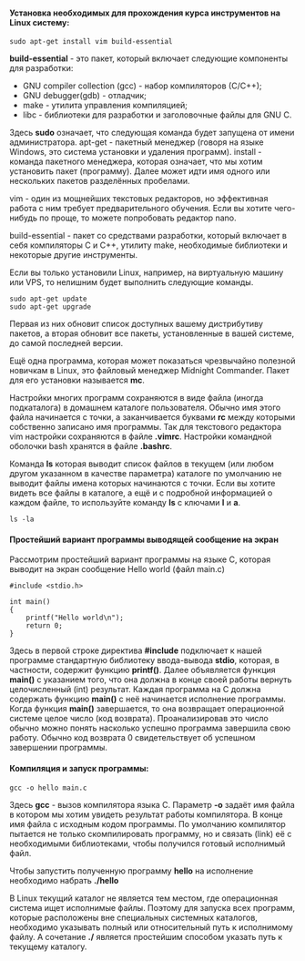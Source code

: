 #### Установка необходимых для прохождения курса инструментов на Linux систему:

```
sudo apt-get install vim build-essential
```
**build-essential** - это пакет, который включает следующие компоненты для разработки:
- GNU compiler collection (gcc) - набор компиляторов (С/С++);
- GNU debugger(gdb) - отладчик;
- make - утилита управления компиляцией;
- libc - библиотеки для разработки и заголовочные файлы для GNU C.

Здесь **sudo** означает, что следующая команда будет запущена от имени администратора. 
apt-get - пакетный менеджер (говоря на языке Windows, это система установки и удаления программ). 
install - команда пакетного менеджера, которая означает, что мы хотим установить пакет (программу). 
Далее может идти имя одного или нескольких пакетов разделённых пробелами.

vim - один из мощнейших текстовых редакторов, но эффективная работа с ним требует предварительного обучения. 
Если вы хотите чего-нибудь по проще, то можете попробовать редактор nano.

build-essential - пакет со средствами разработки, который включает в себя компиляторы C и C++, утилиту make, 
необходимые библиотеки и некоторые другие инструменты.

Если вы только установили Linux, например, на виртуальную машину или VPS, то нелишним будет выполнить следующие команды.

```
sudo apt-get update
sudo apt-get upgrade
```
Первая из них обновит список доступных вашему дистрибутиву пакетов, а вторая обновит все пакеты, установленные в вашей системе, 
до самой последней версии.

Ещё одна программа, которая может показаться чрезвычайно полезной новичкам в Linux, это файловый менеджер Midnight Commander.
Пакет для его установки называется **mc**.

Настройки многих программ сохраняются в виде файла (иногда подкаталога) в домашнем каталоге пользователя. 
Обычно имя этого файла начинается с точки, а заканчивается буквами **rc** между которыми собственно записано имя программы. 
Так для текстового редактора vim настройки сохраняются в файле **.vimrc**. Настройки командной оболочки bash хранятся в файле **.bashrc**.

Команда **ls** которая выводит список файлов в текущем (или любом другом указанном в качестве параметра) каталоге по умолчанию 
не выводит файлы имена которых начинаются с точки. Если вы хотите видеть все файлы в каталоге, а ещё и с подробной информацией о каждом файле, 
то используйте команду **ls** с ключами **l** и **a**.

```
ls -la
```

#### Простейший вариант программы выводящей сообщение на экран

Рассмотрим простейший вариант программы на языке C, которая выводит на экран сообщение Hello world (файл main.c)

```
#include <stdio.h>

int main()
{
    printf("Hello world\n");
    return 0;
}
```

Здесь в первой строке директива **#include** подключает к нашей программе стандартную библиотеку ввода-вывода **stdio**, 
которая, в частности, содержит функцию **printf()**. Далее объявляется функция **main()** с указанием того, 
что она должна в конце своей работы вернуть целочисленный (int) результат. Каждая программа на C должна содержать функцию **main()**
с неё начинается исполнение программы. Когда функция **main()** завершается, то она возвращает операционной системе целое число (код возврата). 
Проанализировав это число обычно можно понять насколько успешно программа завершила свою работу.
Обычно код возврата 0 свидетельствует об успешном завершении программы.

#### Компиляция и запуск программы:

```
gcc -o hello main.c
```

Здесь **gcc** - вызов компилятора языка C. Параметр **-o** задаёт имя файла в котором мы хотим увидеть результат работы компилятора. 
В конце имя файла с исходным кодом программы. По умолчанию компилятор пытается не только скомпилировать программу, но и связать (link) 
её с необходимыми библиотеками, чтобы получился готовый исполнимый файл.

Чтобы запустить полученную программу **hello** на исполнение необходимо набрать **./hello**

В Linux текущий каталог не является тем местом, где операционная система ищет исполнимые файлы. Поэтому для запуска всех программ,
которые расположены вне специальных системных каталогов, необходимо указывать полный или относительный путь к исполнимому файлу.
А сочетание **./** является простейшим способом указать путь к текущему каталогу.

